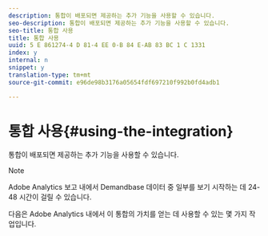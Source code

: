```yaml
---
description: 통합이 배포되면 제공하는 추가 기능을 사용할 수 있습니다.
seo-description: 통합이 배포되면 제공하는 추가 기능을 사용할 수 있습니다.
seo-title: 통합 사용
title: 통합 사용
uuid: 5 E 861274-4 D 81-4 EE 0-B 84 E-AB 83 BC 1 C 1331
index: y
internal: n
snippet: y
translation-type: tm+mt
source-git-commit: e96de98b3176a05654fdf697210f992b0fd4adb1

---
```



# 통합 사용{#using-the-integration}

통합이 배포되면 제공하는 추가 기능을 사용할 수 있습니다.

>[!NOTE]
>
>Adobe Analytics 보고 내에서 Demandbase 데이터 중 일부를 보기 시작하는 데 24-48 시간이 걸릴 수 있습니다.

다음은 Adobe Analytics 내에서 이 통합의 가치를 얻는 데 사용할 수 있는 몇 가지 작업입니다.
